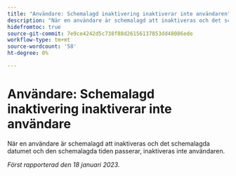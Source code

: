 ```yaml
---
title: "Användare: Schemalagd inaktivering inaktiverar inte användaren"
description: "När en användare är schemalagd att inaktiveras och det schemalagda datumet och tiden passeras, inaktiveras inte användaren."
hidefromtoc: true
source-git-commit: 7e9ce4242d5c738f88d26156137853dd48086ede
workflow-type: tm+mt
source-wordcount: '58'
ht-degree: 0%

---
```



# Användare: Schemalagd inaktivering inaktiverar inte användare

När en användare är schemalagd att inaktiveras och det schemalagda datumet och den schemalagda tiden passerar, inaktiveras inte användaren.

_Först rapporterad den 18 januari 2023._

